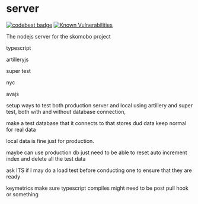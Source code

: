 # server

[![codebeat badge](https://codebeat.co/badges/5b72fef9-c9e5-44e4-8107-e6c6046cf1c2)](https://codebeat.co/projects/github-com-skomobo-server-master)
[![Known Vulnerabilities](https://snyk.io/test/github/skomobo/server/badge.svg)](https://snyk.io/test/github/skomobo/server)

The nodejs server for the skomobo project

typescript

artilleryjs

super test

nyc

avajs

setup ways to test both production server and local using artillery and super test, both with and without database connection,

make a test database that it connects to that stores dud data keep normal for real data

local data is fine just for production.

maybe can use production db just need to be able to reset auto increment index and delete all the test data

ask ITS if I may do a load test before conducting one to ensure that they are ready

keymetrics make sure typescript compiles might need to  be post pull hook or something
